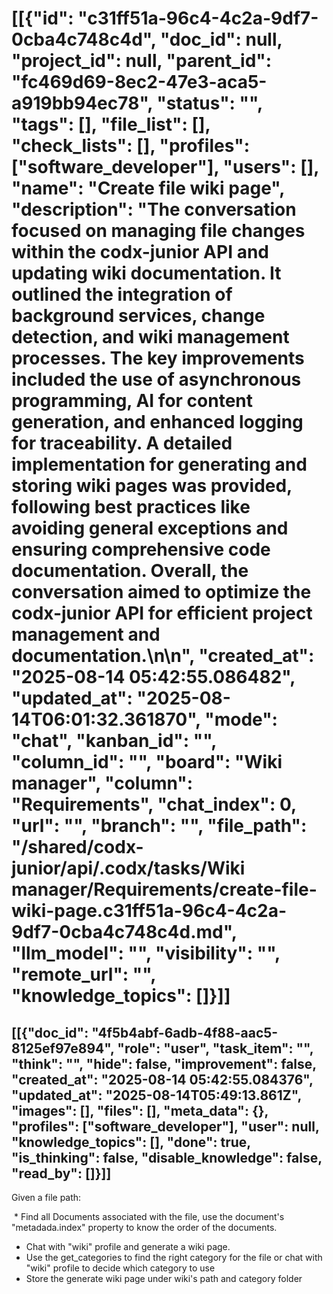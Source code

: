 # [[{"id": "c31ff51a-96c4-4c2a-9df7-0cba4c748c4d", "doc_id": null, "project_id": null, "parent_id": "fc469d69-8ec2-47e3-aca5-a919bb94ec78", "status": "", "tags": [], "file_list": [], "check_lists": [], "profiles": ["software_developer"], "users": [], "name": "Create file wiki page", "description": "The conversation focused on managing file changes within the codx-junior API and updating wiki documentation. It outlined the integration of background services, change detection, and wiki management processes. The key improvements included the use of asynchronous programming, AI for content generation, and enhanced logging for traceability. A detailed implementation for generating and storing wiki pages was provided, following best practices like avoiding general exceptions and ensuring comprehensive code documentation. Overall, the conversation aimed to optimize the codx-junior API for efficient project management and documentation.\n\n", "created_at": "2025-08-14 05:42:55.086482", "updated_at": "2025-08-14T06:01:32.361870", "mode": "chat", "kanban_id": "", "column_id": "", "board": "Wiki manager", "column": "Requirements", "chat_index": 0, "url": "", "branch": "", "file_path": "/shared/codx-junior/api/.codx/tasks/Wiki manager/Requirements/create-file-wiki-page.c31ff51a-96c4-4c2a-9df7-0cba4c748c4d.md", "llm_model": "", "visibility": "", "remote_url": "", "knowledge_topics": []}]]
## [[{"doc_id": "4f5b4abf-6adb-4f88-aac5-8125ef97e894", "role": "user", "task_item": "", "think": "", "hide": false, "improvement": false, "created_at": "2025-08-14 05:42:55.084376", "updated_at": "2025-08-14T05:49:13.861Z", "images": [], "files": [], "meta_data": {}, "profiles": ["software_developer"], "user": null, "knowledge_topics": [], "done": true, "is_thinking": false, "disable_knowledge": false, "read_by": []}]]
Given a file path:

 * Find all Documents associated with the file, use the document's "metadada.index" property to know the order of the documents.
* Chat with "wiki" profile and generate a wiki page.
* Use the get_categories to find the right category for the file or chat with "wiki" profile to decide which category to use
* Store the generate wiki page under wiki's path and category folder